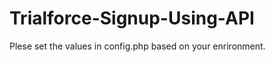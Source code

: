 Trialforce-Signup-Using-API
===========================
Plese set the values in config.php based on your enrironment.
